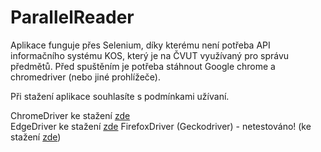 # ParallelReader
Aplikace funguje přes Selenium, díky kterému není potřeba API informačního systému KOS, který je na ČVUT využívaný pro správu předmětů.
Před spuštěním je potřeba stáhnout Google chrome a chromedriver (nebo jiné prohlížeče).

Při stažení aplikace souhlasíte s podmínkami užívaní.

ChromeDriver ke stažení [zde](https://chromedriver.storage.googleapis.com/index.html)  
EdgeDriver ke stažení [zde](https://developer.microsoft.com/en-us/microsoft-edge/tools/webdriver/) 
FirefoxDriver (Geckodriver) - netestováno! (ke stažení [zde](https://github.com/mozilla/geckodriver/releases)) 

